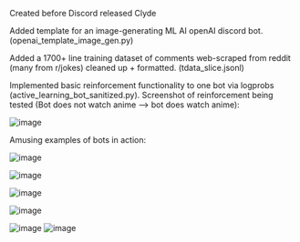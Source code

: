 Created before Discord released Clyde

Added template for an image-generating ML AI openAI discord bot. (openai_template_image_gen.py)

Added a 1700+ line training dataset of comments web-scraped from reddit (many from r/jokes) cleaned up + formatted. (tdata_slice.jsonl)

Implemented basic reinforcement functionality to one bot via logprobs (active_learning_bot_sanitized.py).
Screenshot of reinforcement being tested (Bot does not watch anime --> bot does watch anime):

![image](https://user-images.githubusercontent.com/97141856/228354274-85183eef-9703-4f58-bc7c-5ec33e56c006.png)


Amusing examples of bots in action:

![image](https://user-images.githubusercontent.com/97141856/232141444-98c8844a-e19f-4c80-b4c3-b2be3873b001.png)

![image](https://user-images.githubusercontent.com/97141856/232141544-bcc695b9-05e5-40c9-8371-51585bb7ee91.png)

![image](https://user-images.githubusercontent.com/97141856/232140360-30bcc745-58da-4002-a5f1-913482bb7c66.png)

![image](https://user-images.githubusercontent.com/97141856/232136077-f46d58f5-2543-42e2-b563-2bb3bc3721f3.png)

![image](https://user-images.githubusercontent.com/97141856/232136475-e73a064b-1890-410e-9b84-1ae3ae82ff64.png)
![image](https://user-images.githubusercontent.com/97141856/232136640-5f126203-4b2b-4b2b-b0e9-21bb631203f0.png)
